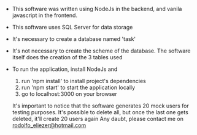 
* This software was written using NodeJs in the backend, and vanila javascript in the frontend.
* This software uses SQL Server for data storage
* It's necessary to create a database named 'task'
* It's not necessary to create the scheme of the database. The software itself does the creation of the 3 tables used
* To run the application, install NodeJs and
  1. run 'npm install' to install project's dependencies
  2. run 'npm start' to start the application locally
  3. go to localhost:3000 on your browser
  
  It's important to notice that the software generates 20 mock users for testing purposes. It's possible to delete all, but once the last one gets deleted, it'll create 20 users again
  Any daubt, please contact me on rodolfo_eliezer@hotmail.com

